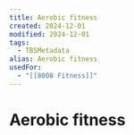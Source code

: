 ```yaml
---
title: Aerobic fitness
created: 2024-12-01
modified: 2024-12-01
tags:
  - TBSMetadata
alias: Aerobic fitness
usedFor:
  - "[[8008 Fitness]]"
---
```

# Aerobic fitness
